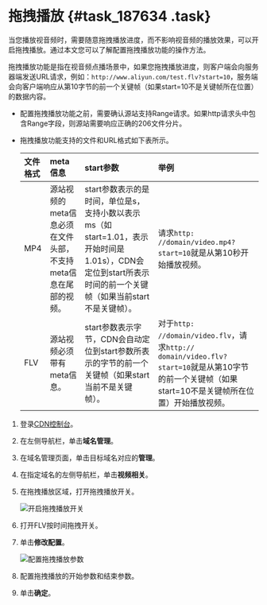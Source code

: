 # 拖拽播放 {#task_187634 .task}

当您播放视音频时，需要随意拖拽播放进度，而不影响视音频的播放效果，可以开启拖拽播放。通过本文您可以了解配置拖拽播放功能的操作方法。

拖拽播放功能是指在视音频点播场景中，如果您拖拽播放进度，则客户端会向服务器端发送URL请求，例如：`http://www.aliyun.com/test.flv?start=10`，服务端会向客户端响应从第10字节的前一个关键帧（如果start=10不是关键帧所在位置）的数据内容。

-   配置拖拽播放功能之前，需要确认源站支持Range请求。如果http请求头中包含Range字段，则源站需要响应正确的206文件分片。
-   拖拽播放功能支持的文件和URL格式如下表所示。

    |文件格式|meta信息|start参数|举例|
    |:---|:-----|:------|:-|
    |MP4|源站视频的meta信息必须在文件头部，不支持meta信息在尾部的视频。|start参数表示的是时间，单位是s，支持小数以表示ms（如start=1.01，表示开始时间是1.01s），CDN会定位到start所表示时间的前一个关键帧（如果当前start不是关键帧）。|请求`http: //domain/video.mp4?start=10`就是从第10秒开始播放视频。|
    |FLV|源站视频必须带有meta信息。|start参数表示字节，CDN会自动定位到start参数所表示的字节的前一个关键帧（如果start当前不是关键帧）。|对于`http: //domain/video.flv`，请求`http:// domain/video.flv?start=10`就是从第10字节的前一个关键帧（如果start=10不是关键帧所在位置）开始播放视频。|


1.  登录[CDN控制台](https://cdn.console.aliyun.com)。
2.  在左侧导航栏，单击**域名管理**。
3.  在域名管理页面，单击目标域名对应的**管理**。
4.  在指定域名的左侧导航栏，单击**视频相关**。
5.  在拖拽播放区域，打开拖拽播放开关。 

    ![开启拖拽播放开关](http://static-aliyun-doc.oss-cn-hangzhou.aliyuncs.com/assets/img/5156/156653390855223_zh-CN.png)

6.  打开FLV按时间拖拽开关。
7.  单击**修改配置**。 

    ![配置拖拽播放参数](http://static-aliyun-doc.oss-cn-hangzhou.aliyuncs.com/assets/img/5156/156653390855249_zh-CN.png)

8.  配置拖拽播放的开始参数和结束参数。
9.  单击**确定**。

